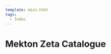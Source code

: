```yaml
---
template: main.html
tags:
  - Index
---
```


# Mekton Zeta Catalogue

<!-- material/tags { scope: true } -->